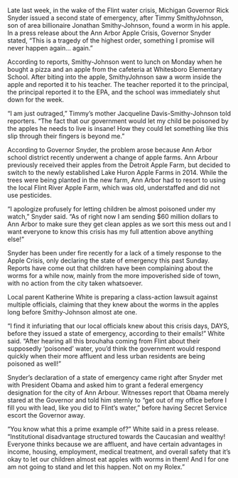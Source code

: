 Late last week, in the wake of the Flint water crisis, Michigan Governor Rick Snyder issued a second state of emergency, after Timmy SmithyJohnson, son of area billionaire Jonathan Smithy-Johnson, found a worm in his apple. In a press release about the Ann Arbor Apple Crisis, Governor Snyder stated, “This is a tragedy of the highest order, something I promise will never happen again... again.”

According to reports, Smithy-Johnson went to lunch on Monday when he bought a pizza and an apple from the cafeteria at Whitesboro Elementary School. After biting into the apple, SmithyJohnson saw a worm inside the apple and reported it to his teacher. The teacher reported it to the principal, the principal reported it to the EPA, and the school was immediately shut down for the week.

“I am just outraged,” Timmy’s mother Jacqueline Davis-Smithy-Johnson told reporters. “The fact that our government would let my child be poisoned by the apples he needs to live is insane! How they could let something like this slip through their fingers is beyond me.”

According to Governor Snyder, the problem arose because Ann Arbor school district recently underwent a change of apple farms. Ann Arbour previously received their apples from the Detroit Apple Farm, but decided to switch to the newly established Lake Huron Apple Farms in 2014. While the trees were being planted in the new farm, Ann Arbor had to resort to using the local Flint River Apple Farm, which was old, understaffed and did not use pesticides.

“I apologize profusely for letting children be almost poisoned under my watch,” Snyder said. “As of right now I am sending $60 million dollars to Ann Arbor to make sure they get clean apples as we sort this mess out and I want everyone to know this crisis has my full attention above anything else!”

Snyder has been under fire recently for a lack of a timely response to the Apple Crisis, only declaring the state of emergency this past Sunday. Reports have come out that children have been complaining about the worms for a while now, mainly from the more impoverished side of town, with no action from the city taken whatsoever.

Local parent Katherine White is preparing a class-action lawsuit against multiple officials, claiming that they knew about the worms in the apples long before Smithy-Johnson almost ate one.

“I find it infuriating that our local officials knew about this crisis days, DAYS, before they issued a state of emergency, according to their emails!” White said. “After hearing all this brouhaha coming from Flint about their supposedly ‘poisoned’ water, you’d think the government would respond quickly when their more affluent and less urban residents are being poisoned as well!”

Snyder’s declaration of a state of emergency came right after Snyder met with President Obama and asked him to grant a federal emergency designation for the city of Ann Arbour. Witnesses report that Obama merely stared at the Governor and told him sternly to “get out of my office before I fill you with lead, like you did to Flint’s water,” before having Secret Service escort the Governor away.

“You know what this a prime example of?” White said in a press release. “Institutional disadvantage structured towards the Caucasian and wealthy! Everyone thinks because we are affluent, and have certain advantages in income, housing, employment, medical treatment, and overall safety that it’s okay to let our children almost eat apples with worms in them! And I for one am not going to stand and let this happen. Not on my Rolex.”

